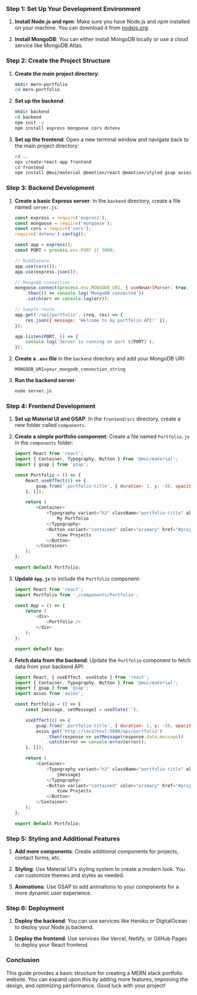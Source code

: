 ### Step 1: Set Up Your Development Environment

1. **Install Node.js and npm**: Make sure you have Node.js and npm installed on your machine. You can download it from [nodejs.org](https://nodejs.org/).

2. **Install MongoDB**: You can either install MongoDB locally or use a cloud service like MongoDB Atlas.

### Step 2: Create the Project Structure

1. **Create the main project directory**:
   ```bash
   mkdir mern-portfolio
   cd mern-portfolio
   ```

2. **Set up the backend**:
   ```bash
   mkdir backend
   cd backend
   npm init -y
   npm install express mongoose cors dotenv
   ```

3. **Set up the frontend**:
   Open a new terminal window and navigate back to the main project directory:
   ```bash
   cd ..
   npx create-react-app frontend
   cd frontend
   npm install @mui/material @emotion/react @emotion/styled gsap axios
   ```

### Step 3: Backend Development

1. **Create a basic Express server**:
   In the `backend` directory, create a file named `server.js`:

   ```javascript
   const express = require('express');
   const mongoose = require('mongoose');
   const cors = require('cors');
   require('dotenv').config();

   const app = express();
   const PORT = process.env.PORT || 5000;

   // Middleware
   app.use(cors());
   app.use(express.json());

   // MongoDB connection
   mongoose.connect(process.env.MONGODB_URI, { useNewUrlParser: true, useUnifiedTopology: true })
       .then(() => console.log('MongoDB connected'))
       .catch(err => console.log(err));

   // Sample route
   app.get('/api/portfolio', (req, res) => {
       res.json({ message: 'Welcome to my portfolio API!' });
   });

   app.listen(PORT, () => {
       console.log(`Server is running on port ${PORT}`);
   });
   ```

2. **Create a `.env` file** in the `backend` directory and add your MongoDB URI:
   ```
   MONGODB_URI=your_mongodb_connection_string
   ```

3. **Run the backend server**:
   ```bash
   node server.js
   ```

### Step 4: Frontend Development

1. **Set up Material UI and GSAP**:
   In the `frontend/src` directory, create a new folder called `components`.

2. **Create a simple portfolio component**:
   Create a file named `Portfolio.js` in the `components` folder:

   ```javascript
   import React from 'react';
   import { Container, Typography, Button } from '@mui/material';
   import { gsap } from 'gsap';

   const Portfolio = () => {
       React.useEffect(() => {
           gsap.from('.portfolio-title', { duration: 1, y: -50, opacity: 0 });
       }, []);

       return (
           <Container>
               <Typography variant="h2" className="portfolio-title" align="center">
                   My Portfolio
               </Typography>
               <Button variant="contained" color="primary" href="#projects">
                   View Projects
               </Button>
           </Container>
       );
   };

   export default Portfolio;
   ```

3. **Update `App.js`** to include the `Portfolio` component:

   ```javascript
   import React from 'react';
   import Portfolio from './components/Portfolio';

   const App = () => {
       return (
           <div>
               <Portfolio />
           </div>
       );
   };

   export default App;
   ```

4. **Fetch data from the backend**:
   Update the `Portfolio` component to fetch data from your backend API:

   ```javascript
   import React, { useEffect, useState } from 'react';
   import { Container, Typography, Button } from '@mui/material';
   import { gsap } from 'gsap';
   import axios from 'axios';

   const Portfolio = () => {
       const [message, setMessage] = useState('');

       useEffect(() => {
           gsap.from('.portfolio-title', { duration: 1, y: -50, opacity: 0 });
           axios.get('http://localhost:5000/api/portfolio')
               .then(response => setMessage(response.data.message))
               .catch(error => console.error(error));
       }, []);

       return (
           <Container>
               <Typography variant="h2" className="portfolio-title" align="center">
                   {message}
               </Typography>
               <Button variant="contained" color="primary" href="#projects">
                   View Projects
               </Button>
           </Container>
       );
   };

   export default Portfolio;
   ```

### Step 5: Styling and Additional Features

1. **Add more components**: Create additional components for projects, contact forms, etc.

2. **Styling**: Use Material UI's styling system to create a modern look. You can customize themes and styles as needed.

3. **Animations**: Use GSAP to add animations to your components for a more dynamic user experience.

### Step 6: Deployment

1. **Deploy the backend**: You can use services like Heroku or DigitalOcean to deploy your Node.js backend.

2. **Deploy the frontend**: Use services like Vercel, Netlify, or GitHub Pages to deploy your React frontend.

### Conclusion

This guide provides a basic structure for creating a MERN stack portfolio website. You can expand upon this by adding more features, improving the design, and optimizing performance. Good luck with your project!